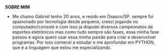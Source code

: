 **SOBRE MIM**

 * Me chamo Gabriel tenho 20 anos, e resido em Osasco/SP. sempre fui apaixonado por tecnologia desde pequeno, cresci jogando no computador/console e com isso ja disputei diversos campeonatos de esportes eletrônicos mas como tudo sempre são fases, essa minha fase passou e agora quero usar essa minha paixão para criar e desenvolver programas. Por isso comecei a estudar e me aprofundar em PYTHON, que é a linguagem que estou me especializando.
